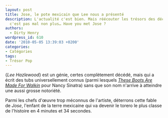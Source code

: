 ```yaml
---
layout: post
title: Jose, le pote mexicain que Lee nous a présenté
description: L'actualité c'est bien. Mais réécouter les trésors des décennies précédentes
  c'est pas mal non plus… Have you met Jose ?
authors:
  - Dirty Henry
wordpress_id: 610
date: '2010-05-05 13:39:03 +0200'
categories:
- Catégories
tags:
- Trésor Pop
---
```

{*Lee Hazlewood*} est un génie, certes complètement décédé, mais qui a écrit des tubs universellement connus (parmi lesquels [*These Boots Are Made For Walkin*](http://www.youtube.com/watch?v=yRkovnss7sg) pour Nancy Sinatra) sans que son nom n'arrive à atteindre une aussi grosse notoriété.

Parmi les chefs d'œuvre trop méconnus de l'artiste, déterrons cette fable de *Jose*, l'enfant de la terre mexicaine qui va devenir le torero le plus classe de l'histoire en 4 minutes et 34 secondes.

<object width="425" height="344"><param name="movie" value="http://www.youtube.com/v/8fdXdvyFFEY&hl=fr_FR&fs=1&"></param><param name="allowFullScreen" value="true"></param><param name="allowscriptaccess" value="always"></param><embed src="http://www.youtube.com/v/8fdXdvyFFEY&hl=fr_FR&fs=1&" type="application/x-shockwave-flash" allowscriptaccess="always" allowfullscreen="true" width="425" height="344"></embed></object>
